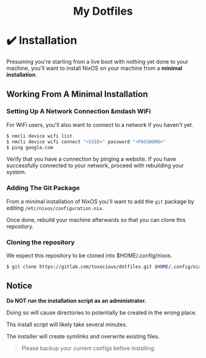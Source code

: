 <h1 align="center">My Dotfiles</h1>
<!-- <img src="assets/preview.png" alt="Rice Showcase" align="right" width="450"> -->



# ✔️ Installation
Presuming you're starting from a live boot with nothing yet done to your machine, you'll want to install NixOS on your machine from a **minimal installation**.

## Working From A Minimal Installation
### Setting Up A Network Connection &mdash WiFi
For WiFi users, you'll also want to connect to a network if you haven't yet.
```sh
$ nmcli device wifi list
$ nmcli device wifi connect "<SSID>" password "<PASSWORD>"
$ ping google.com
```

Verify that you have a connection by pinging a website. If you have successfully connected to your network, proceed with rebuilding your system.

### Adding The Git Package
From a minimal installation of NixOS you'll want to add the `git` package by editing `/etc/nixos/configuration.nix`.

Once done, rebuild your machine afterwards so that you can clone this repository.

### Cloning the repository
We expect this repository to be cloned into $HOME/.config/nixos.

```sh
$ git clone https://gitlab.com/toxocious/dotfiles.git $HOME/.config/nixos --branch NixOS
```

## Notice
**Do NOT run the installation script as an administrator.**

Doing so will cause directories to potentially be created in the wrong place.

Ths install script will likely take several minutes.

The installer will create symlinks and overwrite existing files.
> Please backup your current configs before installing.
